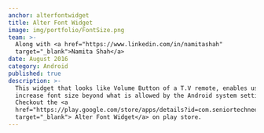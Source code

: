 ```yaml
---
anchor: alterfontwidget
title: Alter Font Widget
image: img/portfolio/FontSize.png
team: >-
  Along with <a href="https://www.linkedin.com/in/namitashah"
  target="_blank">Namita Shah</a>
date: August 2016
category: Android
published: true
description: >-
  This widget that looks like Volume Button of a T.V remote, enables users to
  increase font size beyond what is allowed by the Android system settings.
  Checkout the <a
  href="https://play.google.com/store/apps/details?id=com.seniortechneeds.widget.fontsize"
  target="_blank"> Alter Font Widget</a> on play store.
---
```

